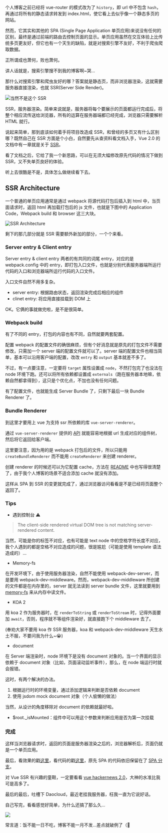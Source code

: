 个人博客之前已经将 vue-router 的模式改为了 `history`，即 url 中不包含 `hash`，再通过将所有的静态请求转发到 index.html，使它看上去似乎像一个静态多页的网站。

然而，它其实和其他的 SPA (Single Page Application 单页应用)来说没有任何的区别，最终是通过前端的路由去控制页面的显示。单页应用虽然在交互体验上比传统多页更友好，但它也有一个天生的缺陷，就是对搜索引擎不友好，不利于爬虫爬取数据。

正所谓成也萧何，败也萧何。

讲人话就是，搜索引擎搜不到我的博客啊~哭...

那什么对搜索引擎和爬虫友好的哪？答案就是静态页，而非浏览器渲染，这就需要服务器直接渲染，也就 SSR(Server Side Render)。

![当然不是这个 SSR](http://o7nu3cbe9.bkt.clouddn.com/blog/ssr/ssr.jpg) 

SSR，服务器渲染。简单来说就是，服务器将每个要展示的页面都运行完成后，将整个相应流传送给浏览器，所有的运算在服务器端都已经完成，浏览器只需要解析 HTML 就行。

说起来简单，那到底该如何着手将项目改造成 SSR，和曾经的多页又有什么区别哪？既然自己在 SSR 方面是个小白，自然要先从查资料看文档入手，Vue 2.0 的文档中有一章就是关于 [SSR](https://vuejs.org/v2/guide/ssr.html)。

看了文档之后，它给了我一个新思路，可以在无须大幅修改原先代码的情况下做到 SSR，又不失单页良好的体验。

听上去很酷是不是，具体怎么做继续看下去。

## SSR Architecture

一个普通的单页应用通常是通过 webpack 将源代码打包后插入到 html 中，当页面请求时，返回 html 再加载打包后的 js 文件，也就是下图中的 Application Code，Webpack build 和 browser 这三大块。

![SSR Architecture](http://o7nu3cbe9.bkt.clouddn.com/blog/ssr/ssr-architecture.png)

剩下的那几部分就是 SSR 需要额外新加的部分，一个个来看。

### Server entry & Client entry

Server entry & client entry 两者的有共同的词尾 entry，对应的是 webpack.config 中的 entry，即打包入口文件，也就是分别代表服务器端所运行代码的入口和浏览器端所运行代码的入口文件。

入口文件自然不用多复杂。

* server entry: 根据路由状态，返回渲染完成后相应的组件
* clinet entry: 将应用直接挂载到 DOM 上

OK。它俩的事就做完啦，是不是很简单。

### Webpack build

有了不同的 entry，打包的内容也有不同，自然就要两套配置。

配置 webpack 的配置文件的确很麻烦，但有个好消息就是原先的打包文件不需要修改，只需加一个 server 端的配置文件就可以了。server 端的配置文件也相当简单，基本可以沿用客户端的配置，改改 `entry` 和 `output` 基本就差不多了。

不过，有一点要注意，一定要将 `target` 属性设置成 `node`，不然打包完了也没法在 node 环境下跑。还可以将所有依赖都设置成 `externals`（跑在服务器本地嘛，依赖自然都拿得到），这只是个优化点，不加也没有任何问题。

有了配置文件，也就能生成 Server Bundle 了，只剩下最后一块 Bundle Renderer 了。

### Bundle Renderer

到这里才要用上 vue 为支持 ssr 所依赖的库 `vue-server-renderer`。

通过 `vue-server-renderer` 提供的 [API](https://github.com/vuejs/vue/blob/dev/packages/vue-server-renderer/README.md) 就能容易地根据 url 生成对应的组件树，然后将它返回给客户端。

这里要注意，因为用的是 webpack 打包后的文件，所以只能用 `createBundleRenderer` 而不能用 `createRenderer` 来创建 renderer。

创建 renderer 的时候还可以为它配置 cache，方法在 [README](https://github.com/vuejs/vue/blob/dev/packages/vue-server-renderer/README.md) 中也写得很清楚了，由于我个人博客的场景不适合添加 cache 就没有添加。

这样从 SPA 到 SSR 的变更就完成了，通过浏览器访问看看是不是已经将页面整个返回了。

### Tips

* 遇到控制台 ⚠️

> The client-side rendered virtual DOM tree is not matching server-rendered content. 

当然，可能是你的标签不对应，也有可能是 text node 中的空格字符长度不对应，我个人遇到的都是空格不对应造成的问题，很是尴尬（可能是使用 template 语法造成的）...

* Memory-fs

在开发环境下，由于使用服务器渲染，自然不能使用 webpack-dev-server，而是要用 webpack-dev-middleware。然而，webpack-dev-middleware 所创建的文件都是在内存里的，server 就无法读到 server bundle 文件，这里就要用到 [memory-fs](https://github.com/webpack/memory-fs) 来从内存中读文件。

* KOA 2

用 koa 2 作为服务器时，在 `renderToString` 或 `renderToStream` 时，记得外面要加 `await`，否则，程序就不等组件渲染好，就直接跑下个 middleware 去了。

(奉劝大家不要用 koa 作 SSR 服务器，koa 和 webpack-dev-middleware 天生水土不服，不要问我为什么~😭)

* document

在 Server 端渲染时，node 环境下是没有 document 对象的。当一个界面的显示依赖于 document 对象（比如，页面滚动监听事件），那么，在 node 端运行时就会报错。

这时，有两个解决的办法。

1. 根据运行时的环境变量，通过添加逻辑来判断是否依赖 document
2. 使用 jsdom mock document 对象（个人偷懒的做法）

当然，从设计的角度移除对 document 的依赖就最好啦。

* $root._isMounted：组件中可以用这个参数来判断应用是否为第一次挂载

### 完成
这样当浏览器请求时，返回的页面是服务器渲染之后的，浏览器解析后，页面仍就是一个单页应用。

最后，看效果的戳[这里](http://discipled.daoapp.io/)，看代码的戳[这里](https://github.com/DiscipleD/blog)，原先 SPA 的代码依旧保留在了 [SPA 分支](https://github.com/DiscipleD/blog/tree/SPA)。

对 Vue SSR 有兴趣的童鞋，一定要看看 [vue hackernews 2.0](https://github.com/vuejs/vue-hackernews-2.0)，大神的水准比我可是高多了。

最后的最后，吐槽下 Daocloud，最近老挂我服务器，枉我一直为它说好话。

自己写完，看看感觉好简单，为什么还搞了那么久...

![](http://o7nu3cbe9.bkt.clouddn.com/blog/ssr/transfixed.jpg)

常言道：饭不能一日不吃，博客不能一月不发...差点就破例了（🏃
